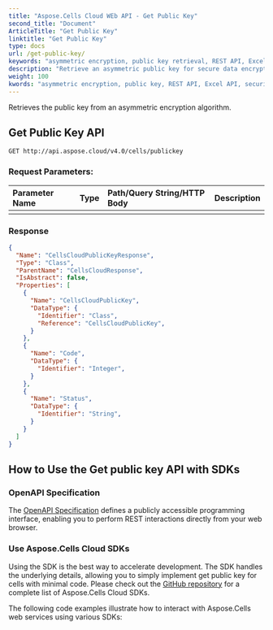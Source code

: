 ```yaml
---
title: "Aspose.Cells Cloud WEb API - Get Public Key"
second_title: "Document"
ArticleTitle: "Get Public Key"
linktitle: "Get Public Key"
type: docs
url: /get-public-key/
keywords: "asymmetric encryption, public key retrieval, REST API, Excel API, security, data encryption, API integration"
description: "Retrieve an asymmetric public key for secure data encryption."
weight: 100
kwords: "asymmetric encryption, public key, REST API, Excel API, security, data encryption, API integration, JSON, API documentation"
---
```


Retrieves the public key from an asymmetric encryption algorithm.

## **Get Public Key API**

```
GET http://api.aspose.cloud/v4.0/cells/publickey
```

### **Request Parameters:**

| Parameter Name | Type | Path/Query String/HTTP Body | Description |
| :- | :- | :- | :- |
|  |  |  |  |

### **Response**

```json
{
  "Name": "CellsCloudPublicKeyResponse",
  "Type": "Class",
  "ParentName": "CellsCloudResponse",
  "IsAbstract": false,
  "Properties": [
    {
      "Name": "CellsCloudPublicKey",
      "DataType": {
        "Identifier": "Class",
        "Reference": "CellsCloudPublicKey",
      }
    },
    {
      "Name": "Code",
      "DataType": {
        "Identifier": "Integer",
      }
    },
    {
      "Name": "Status",
      "DataType": {
        "Identifier": "String",
      }
    }
  ]
}
```

## How to Use the Get public key API with SDKs

### OpenAPI Specification

The [OpenAPI Specification](https://reference.aspose.cloud/cells/#/KeyController/GetPublicKey) defines a publicly accessible programming interface, enabling you to perform REST interactions directly from your web browser.

### Use Aspose.Cells Cloud SDKs

Using the SDK is the best way to accelerate development. The SDK handles the underlying details, allowing you to simply implement get public key for cells with minimal code.
Please check out the [GitHub repository](https://github.com/aspose-cells-cloud) for a complete list of Aspose.Cells Cloud SDKs.

The following code examples illustrate how to interact with Aspose.Cells web services using various SDKs:
